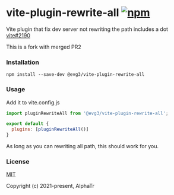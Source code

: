 # vite-plugin-rewrite-all [![npm](https://img.shields.io/npm/v/vite-plugin-rewrite-all.svg)](https://www.npmjs.com/package/vite-plugin-rewrite-all)

Vite plugin that fix dev server not rewriting the path includes a dot [vite#2190](https://github.com/vitejs/vite/issues/2190)

This is a fork with merged PR2

### Installation

```
npm install --save-dev @evg3/vite-plugin-rewrite-all
```

### Usage

Add it to vite.config.js

```js
import pluginRewriteAll from '@evg3/vite-plugin-rewrite-all';

export default {
  plugins: [pluginRewriteAll()]
}
```

As long as you can rewriting all path, this should work for you.

### License

[MIT](https://opensource.org/licenses/MIT)

Copyright (c) 2021-present, AlphaTr
